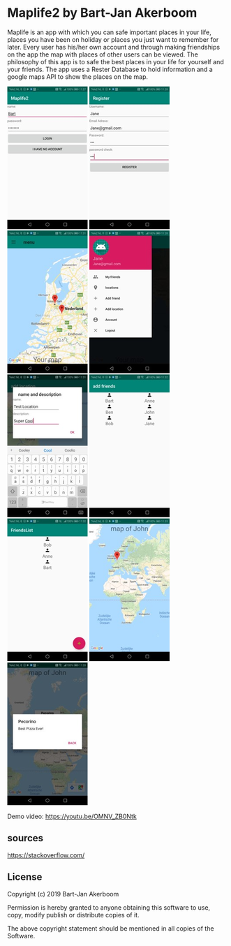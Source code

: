 # Maplife2 by Bart-Jan Akerboom

Maplife is an app with which you can safe important places in your life, places you have been
on holiday or places you just want to remember for later. Every user has his/her own account 
and through making friendships on the app the map with places of other users can be viewed.
The philosophy of this app is to safe the best places in your life for yourself and 
your friends. The app uses a Rester Database to hold information and a google maps API to
show the places on the map. 

![Login Activity](LoginActivity.jpg)
![Register Activity](RegisterActivity.jpg)
![Main Activity](MainActivity.jpg)
![DrawerLayout](DrawerLayout.jpg)
![Add Location](AddLocationActivity.jpg)
![Add Friends](AddFriendActivity.jpg)
![Your Friends](FriendsList.jpg)
![A Friends Map](FriendsMap.jpg)
![A friends location](FriendsMapView.jpg)

Demo video: https://youtu.be/OMNV_ZB0Ntk

## sources

https://stackoverflow.com/

## License 

Copyright (c) 2019 Bart-Jan Akerboom

Permission is hereby granted to anyone obtaining this software to use, copy, modify
publish or distribute copies of it. 

The above copyright statement should be mentioned in all copies of the Software.
